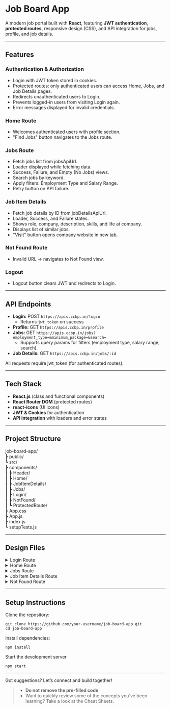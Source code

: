 # Job Board App  

A modern job portal built with **React**, featuring **JWT authentication**, **protected routes**, responsive design (CSS), and API integration for jobs, profile, and job details.  

---

## Features

### Authentication & Authorization
- Login with JWT token stored in cookies.
- Protected routes: only authenticated users can access Home, Jobs, and Job Details pages.
- Redirects unauthenticated users to Login.
- Prevents logged-in users from visiting Login again.
- Error messages displayed for invalid credentials.

### Home Route
- Welcomes authenticated users with profile section.
- "Find Jobs" button navigates to the Jobs route.

### Jobs Route
- Fetch jobs list from jobsApiUrl.
- Loader displayed while fetching data.
- Success, Failure, and Empty (No Jobs) views.
- Search jobs by keyword.
- Apply filters: Employment Type and Salary Range.
- Retry button on API failure.

### Job Item Details
- Fetch job details by ID from jobDetailsApiUrl.
- Loader, Success, and Failure states.
- Shows role, company, description, skills, and life at company.
- Displays list of similar jobs.
- "Visit" button opens company website in new tab.

### Not Found Route
- Invalid URL → navigates to Not Found view.

### Logout
- Logout button clears JWT and redirects to Login.

---

## API Endpoints

- **Login:** POST `https://apis.ccbp.in/login`
    - Returns `jwt_token` on success
- **Profile:** GET `https://apis.ccbp.in/profile` 
- **Jobs:** GET `https://apis.ccbp.in/jobs?employment_type=&minimum_package=&search=`
    - Supports query params for filters (employment type, salary range, search).
- **Job Details:** GET `https://apis.ccbp.in/jobs/:id`

All requests require jwt_token (for authenticated routes).

---

## Tech Stack

- **React.js** (class and functional components)  
- **React Router DOM** (protected routes)  
- **react-icons** (UI icons)  
- **JWT & Cookies** for authentication  
- **API integration** with loaders and error states

---

## Project Structure

job-board-app/  
┣ public/  
┗ src/  
  ┣ components/  
  ┃ ┣ Header/  
  ┃ ┣ Home/  
  ┃ ┣ JobItemDetails/  
  ┃ ┣ Jobs/  
  ┃ ┣ Login/  
  ┃ ┣ NotFound/  
  ┃ ┗ ProtectedRoute/  
  ┣ App.css  
  ┣ App.js  
  ┣ index.js  
  ┗ setupTests.js 

---

## Design Files

<details>
<summary>Login Route</summary>

- [Extra Small (Size < 576px) and Small (Size >= 576px) - Login](https://assets.ccbp.in/frontend/content/react-js/jobby-app-login-sm-outputs.png)
- [Medium (Size >= 768px), Large (Size >= 992px) and Extra Large (Size >= 1200px) - Login](https://assets.ccbp.in/frontend/content/react-js/jobby-app-login-lg-output.png)
- [Medium (Size >= 768px), Large (Size >= 992px) and Extra Large (Size >= 1200px) - Login Failure](https://assets.ccbp.in/frontend/content/react-js/jobby-app-login-failure-lg-output.png)
</details>

<details>
<summary>Home Route</summary>

- [Extra Small (Size < 576px) and Small (Size >= 576px) - Home](https://assets.ccbp.in/frontend/content/react-js/jobby-app-home-sm-output.png)
- [Medium (Size >= 768px), Large (Size >= 992px) and Extra Large (Size >= 1200px) - Home](https://assets.ccbp.in/frontend/content/react-js/jobby-app-home-lg-output.png)
</details>

<details>
<summary>Jobs Route</summary>

- [Extra Small (Size < 576px) and Small (Size >= 576px) - Jobs](https://assets.ccbp.in/frontend/content/react-js/jobby-app-jobs-sm-outputs.png)
- [Medium (Size >= 768px), Large (Size >= 992px) and Extra Large (Size >= 1200px) - Jobs Success](https://assets.ccbp.in/frontend/content/react-js/jobby-app-jobs-success-lg-output-v0.png)
- [Medium (Size >= 768px), Large (Size >= 992px) and Extra Large (Size >= 1200px) - No Jobs](https://assets.ccbp.in/frontend/content/react-js/jobby-app-no-jobs-lg-output-v0.png)
- [Medium (Size >= 768px), Large (Size >= 992px) and Extra Large (Size >= 1200px) - Profile Failure](https://assets.ccbp.in/frontend/content/react-js/jooby-app-profile-failure-lg-output-v0.png)
- [Medium (Size >= 768px), Large (Size >= 992px) and Extra Large (Size >= 1200px) - Jobs Failure](https://assets.ccbp.in/frontend/content/react-js/jobby-app-jobs-failure-lg-output-v0.png)
</details>

<details>
<summary>Job Item Details Route</summary>

- [Extra Small (Size < 576px) and Small (Size >= 576px) - Job Details Success](https://assets.ccbp.in/frontend/content/react-js/jobby-app-job-details-success-sm-output-v0.png)
- [Extra Small (Size < 576px) and Small (Size >= 576px) - Job Details Failure](https://assets.ccbp.in/frontend/content/react-js/jobby-app-job-details-failure-sm-output.png)
- [Medium (Size >= 768px), Large (Size >= 992px) and Extra Large (Size >= 1200px) - Job Details Success](https://assets.ccbp.in/frontend/content/react-js/jobby-app-job-details-success-lg-output-v0.png)
- [Medium (Size >= 768px), Large (Size >= 992px) and Extra Large (Size >= 1200px) - Job Details Failure](https://assets.ccbp.in/frontend/content/react-js/jobby-app-job-details-failure-lg-output.png)
</details>

<details>
<summary>Not Found Route</summary>

- [Extra Small (Size < 576px) and Small (Size >= 576px) - Not Found](https://assets.ccbp.in/frontend/content/react-js/jobby-app-not-found-sm-output-v0.png)
- [Medium (Size >= 768px), Large (Size >= 992px) and Extra Large (Size >= 1200px) - Not Found](https://assets.ccbp.in/frontend/content/react-js/jobby-app-not-found-lg-output-v0.png)
</details>

---

## Setup Instructions

Clone the repository:

``` 
git clone https://github.com/your-username/job-board-app.git
cd job-board-app 

``` 
Install dependencies:

    npm install

Start the development server
    
    npm start

---

Got suggestions? Let’s connect and build together!  
> - **Do not remove the pre-filled code**
> - Want to quickly review some of the concepts you’ve been learning? Take a look at the Cheat Sheets.
